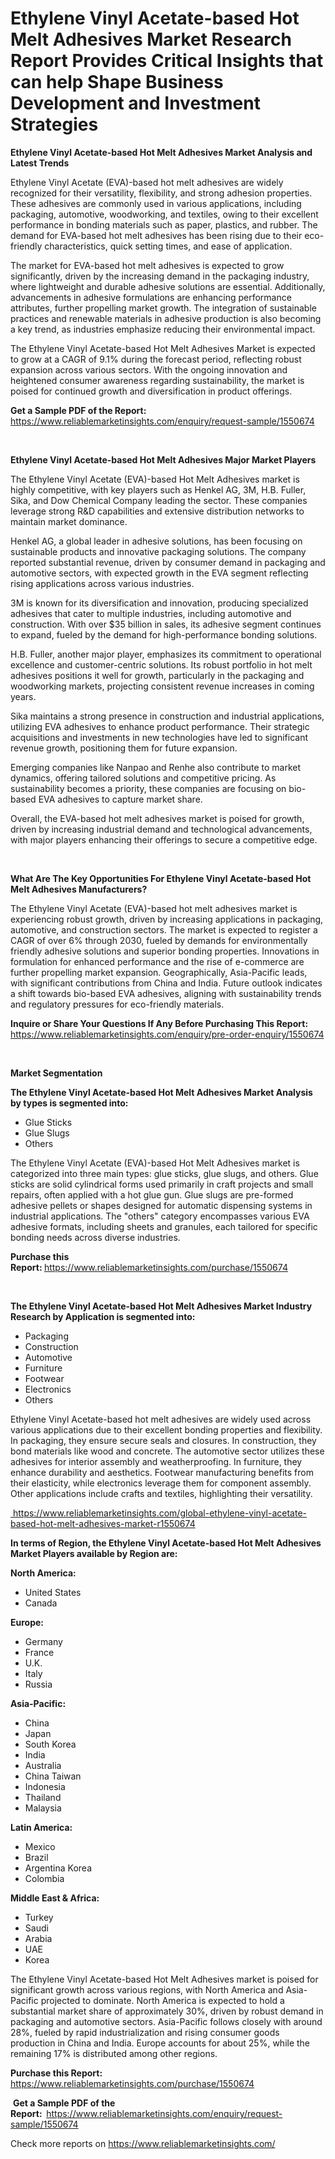 <p><h1>Ethylene Vinyl Acetate-based Hot Melt Adhesives Market Research Report Provides Critical Insights that can help Shape Business Development and Investment Strategies</h1></p><p><strong>Ethylene Vinyl Acetate-based Hot Melt Adhesives Market Analysis and Latest Trends</strong></p>
<p><p>Ethylene Vinyl Acetate (EVA)-based hot melt adhesives are widely recognized for their versatility, flexibility, and strong adhesion properties. These adhesives are commonly used in various applications, including packaging, automotive, woodworking, and textiles, owing to their excellent performance in bonding materials such as paper, plastics, and rubber. The demand for EVA-based hot melt adhesives has been rising due to their eco-friendly characteristics, quick setting times, and ease of application.</p><p>The market for EVA-based hot melt adhesives is expected to grow significantly, driven by the increasing demand in the packaging industry, where lightweight and durable adhesive solutions are essential. Additionally, advancements in adhesive formulations are enhancing performance attributes, further propelling market growth. The integration of sustainable practices and renewable materials in adhesive production is also becoming a key trend, as industries emphasize reducing their environmental impact.</p><p>The Ethylene Vinyl Acetate-based Hot Melt Adhesives Market is expected to grow at a CAGR of 9.1% during the forecast period, reflecting robust expansion across various sectors. With the ongoing innovation and heightened consumer awareness regarding sustainability, the market is poised for continued growth and diversification in product offerings.</p></p>
<p><strong>Get a Sample PDF of the Report:&nbsp;</strong> <a href="https://www.reliablemarketinsights.com/enquiry/request-sample/1550674?utm_campaign=3193&utm_medium=2&utm_source=Github&utm_content=ia&utm_term=02042025&utm_id=ethylene-vinyl-acetate-based-hot-melt-adhesives">https://www.reliablemarketinsights.com/enquiry/request-sample/1550674</a></p>
<p>&nbsp;</p>
<p><strong>Ethylene Vinyl Acetate-based Hot Melt Adhesives Major Market Players</strong></p>
<p><p>The Ethylene Vinyl Acetate (EVA)-based Hot Melt Adhesives market is highly competitive, with key players such as Henkel AG, 3M, H.B. Fuller, Sika, and Dow Chemical Company leading the sector. These companies leverage strong R&D capabilities and extensive distribution networks to maintain market dominance.</p><p>Henkel AG, a global leader in adhesive solutions, has been focusing on sustainable products and innovative packaging solutions. The company reported substantial revenue, driven by consumer demand in packaging and automotive sectors, with expected growth in the EVA segment reflecting rising applications across various industries.</p><p>3M is known for its diversification and innovation, producing specialized adhesives that cater to multiple industries, including automotive and construction. With over $35 billion in sales, its adhesive segment continues to expand, fueled by the demand for high-performance bonding solutions.</p><p>H.B. Fuller, another major player, emphasizes its commitment to operational excellence and customer-centric solutions. Its robust portfolio in hot melt adhesives positions it well for growth, particularly in the packaging and woodworking markets, projecting consistent revenue increases in coming years.</p><p>Sika maintains a strong presence in construction and industrial applications, utilizing EVA adhesives to enhance product performance. Their strategic acquisitions and investments in new technologies have led to significant revenue growth, positioning them for future expansion.</p><p>Emerging companies like Nanpao and Renhe also contribute to market dynamics, offering tailored solutions and competitive pricing. As sustainability becomes a priority, these companies are focusing on bio-based EVA adhesives to capture market share.</p><p>Overall, the EVA-based hot melt adhesives market is poised for growth, driven by increasing industrial demand and technological advancements, with major players enhancing their offerings to secure a competitive edge.</p></p>
<p>&nbsp;</p>
<p><strong>What Are The Key Opportunities For Ethylene Vinyl Acetate-based Hot Melt Adhesives Manufacturers?</strong></p>
<p><p>The Ethylene Vinyl Acetate (EVA)-based hot melt adhesives market is experiencing robust growth, driven by increasing applications in packaging, automotive, and construction sectors. The market is expected to register a CAGR of over 6% through 2030, fueled by demands for environmentally friendly adhesive solutions and superior bonding properties. Innovations in formulation for enhanced performance and the rise of e-commerce are further propelling market expansion. Geographically, Asia-Pacific leads, with significant contributions from China and India. Future outlook indicates a shift towards bio-based EVA adhesives, aligning with sustainability trends and regulatory pressures for eco-friendly materials.</p></p>
<p><strong>Inquire or Share Your Questions If Any Before Purchasing This Report:</strong> <a href="https://www.reliablemarketinsights.com/enquiry/pre-order-enquiry/1550674?utm_campaign=3193&utm_medium=2&utm_source=Github&utm_content=ia&utm_term=02042025&utm_id=ethylene-vinyl-acetate-based-hot-melt-adhesives">https://www.reliablemarketinsights.com/enquiry/pre-order-enquiry/1550674</a></p>
<p>&nbsp;</p>
<p><strong>Market Segmentation</strong></p>
<p><strong>The Ethylene Vinyl Acetate-based Hot Melt Adhesives Market Analysis by types is segmented into:</strong></p>
<p><ul><li>Glue Sticks</li><li>Glue Slugs</li><li>Others</li></ul></p>
<p><p>The Ethylene Vinyl Acetate (EVA)-based Hot Melt Adhesives market is categorized into three main types: glue sticks, glue slugs, and others. Glue sticks are solid cylindrical forms used primarily in craft projects and small repairs, often applied with a hot glue gun. Glue slugs are pre-formed adhesive pellets or shapes designed for automatic dispensing systems in industrial applications. The "others" category encompasses various EVA adhesive formats, including sheets and granules, each tailored for specific bonding needs across diverse industries.</p></p>
<p><strong>Purchase this Report:&nbsp;</strong><a href="https://www.reliablemarketinsights.com/purchase/1550674?utm_campaign=3193&utm_medium=2&utm_source=Github&utm_content=ia&utm_term=02042025&utm_id=ethylene-vinyl-acetate-based-hot-melt-adhesives">https://www.reliablemarketinsights.com/purchase/1550674</a></p>
<p>&nbsp;</p>
<p><strong>The Ethylene Vinyl Acetate-based Hot Melt Adhesives Market Industry Research by Application is segmented into:</strong></p>
<p><ul><li>Packaging</li><li>Construction</li><li>Automotive</li><li>Furniture</li><li>Footwear</li><li>Electronics</li><li>Others</li></ul></p>
<p><p>Ethylene Vinyl Acetate-based hot melt adhesives are widely used across various applications due to their excellent bonding properties and flexibility. In packaging, they ensure secure seals and closures. In construction, they bond materials like wood and concrete. The automotive sector utilizes these adhesives for interior assembly and weatherproofing. In furniture, they enhance durability and aesthetics. Footwear manufacturing benefits from their elasticity, while electronics leverage them for component assembly. Other applications include crafts and textiles, highlighting their versatility.</p></p>
<p><a href="https://www.reliablemarketinsights.com/global-ethylene-vinyl-acetate-based-hot-melt-adhesives-market-r1550674?utm_campaign=3193&utm_medium=2&utm_source=Github&utm_content=ia&utm_term=02042025&utm_id=ethylene-vinyl-acetate-based-hot-melt-adhesives">&nbsp;https://www.reliablemarketinsights.com/global-ethylene-vinyl-acetate-based-hot-melt-adhesives-market-r1550674</a></p>
<p><strong>In terms of Region, the Ethylene Vinyl Acetate-based Hot Melt Adhesives Market Players available by Region are:</strong></p>
<p>
    <p> <strong> North America: </strong>
        <ul>
            <li>United States</li>
            <li>Canada</li>
        </ul>
        </p> 
    <p> <strong> Europe: </strong>
        <ul>
            <li>Germany</li>
            <li>France</li>
            <li>U.K.</li>
            <li>Italy</li>
            <li>Russia</li>
        </ul>
        </p> 
    <p> <strong> Asia-Pacific: </strong>
        <ul>
            <li>China</li>
            <li>Japan</li>
            <li>South Korea</li>
            <li>India</li>
            <li>Australia</li>
            <li>China Taiwan</li>
            <li>Indonesia</li>
            <li>Thailand</li>
            <li>Malaysia</li>
        </ul>
        </p> 
    <p> <strong> Latin America: </strong>
        <ul>
            <li>Mexico</li>
            <li>Brazil</li>
            <li>Argentina Korea</li>
            <li>Colombia</li>
        </ul>
        </p> 
    <p> <strong> Middle East & Africa: </strong>
        <ul>
            <li>Turkey</li>
            <li>Saudi</li>
            <li>Arabia</li>
            <li>UAE</li>
            <li>Korea</li>
        </ul>
    </p>
    </p>
<p><p>The Ethylene Vinyl Acetate-based Hot Melt Adhesives market is poised for significant growth across various regions, with North America and Asia-Pacific projected to dominate. North America is expected to hold a substantial market share of approximately 30%, driven by robust demand in packaging and automotive sectors. Asia-Pacific follows closely with around 28%, fueled by rapid industrialization and rising consumer goods production in China and India. Europe accounts for about 25%, while the remaining 17% is distributed among other regions.</p></p>
<p><strong>Purchase this Report: </strong><a href="https://www.reliablemarketinsights.com/purchase/1550674?utm_campaign=3193&utm_medium=2&utm_source=Github&utm_content=ia&utm_term=02042025&utm_id=ethylene-vinyl-acetate-based-hot-melt-adhesives">https://www.reliablemarketinsights.com/purchase/1550674</a></p>
<p>&nbsp;<strong>Get a Sample PDF of the Report:&nbsp;&nbsp;</strong><a href="https://www.reliablemarketinsights.com/enquiry/request-sample/1550674?utm_campaign=3193&utm_medium=2&utm_source=Github&utm_content=ia&utm_term=02042025&utm_id=ethylene-vinyl-acetate-based-hot-melt-adhesives">https://www.reliablemarketinsights.com/enquiry/request-sample/1550674</a></p>
<p><strong></strong></p>
<p>Check more reports on <a href="https://www.reliablemarketinsights.com/?utm_campaign=3193&utm_medium=2&utm_source=Github&utm_content=ia&utm_term=02042025&utm_id=ethylene-vinyl-acetate-based-hot-melt-adhesives">https://www.reliablemarketinsights.com/</a></p>